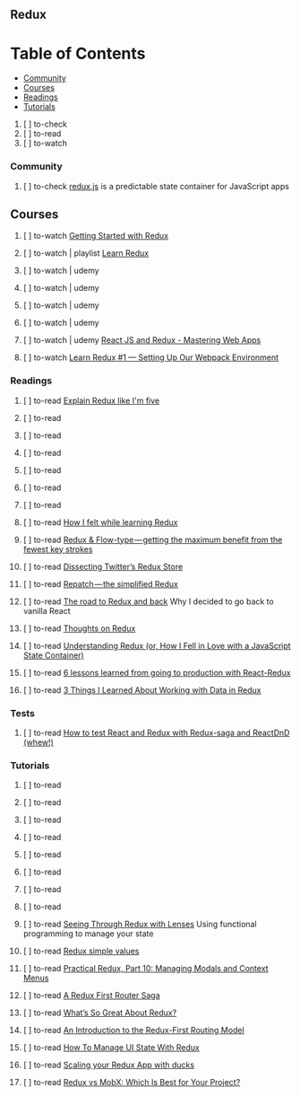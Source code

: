 ## Redux

# Table of Contents
<!-- MarkdownTOC depth=4 -->
  - [Community](#community)
  - [Courses](#courses)
  - [Readings](#readings)
  - [Tutorials](#tutorials)
<!-- /MarkdownTOC -->

  1. [ ] to-check []()
  1. [ ] to-read []()
  1. [ ] to-watch []()

### Community

  1. [ ] to-check [redux.js](http://redux.js.org/) is a predictable state container for JavaScript apps

## Courses

  1. [ ] to-watch [Getting Started with Redux](https://egghead.io/courses/getting-started-with-redux)

  1. [ ] to-watch | playlist [Learn Redux](https://www.youtube.com/playlist?list=PLu8EoSxDXHP5uyzEWxdlr9WQTJJIzr6jy)

  1. [ ] to-watch | udemy []()
  1. [ ] to-watch | udemy []()
  1. [ ] to-watch | udemy []()
  1. [ ] to-watch | udemy []()
  1. [ ] to-watch | udemy [React JS and Redux - Mastering Web Apps](https://www.udemy.com/react-js-and-redux-mastering-web-apps/learn/v4/overview)

  1. [ ] to-watch [Learn Redux #1 — Setting Up Our Webpack Environment](https://www.youtube.com/watch?v=hmwBow1PUuo&list=PLu8EoSxDXHP5uyzEWxdlr9WQTJJIzr6jy&index=1)

### Readings

  1. [ ] to-read [Explain Redux like I'm five](https://dev.to/hemanth/explain-redux-like-im-five)
  1. [ ] to-read []()
  1. [ ] to-read []()
  1. [ ] to-read []()
  1. [ ] to-read []()
  1. [ ] to-read []()
  1. [ ] to-read []()
  1. [ ] to-read [How I felt while learning Redux](https://hackernoon.com/how-i-felt-while-learning-redux-de16fb2f5ad2)
  1. [ ] to-read [Redux & Flow-type — getting the maximum benefit from the fewest key strokes](https://hackernoon.com/redux-flow-type-getting-the-maximum-benefit-from-the-fewest-key-strokes-5c006c54ec87)
  1. [ ] to-read [Dissecting Twitter’s Redux Store](https://medium.com/statuscode/dissecting-twitters-redux-store-d7280b62c6b1)

  1. [ ] to-read [Repatch — the simplified Redux](https://hackernoon.com/repatch-the-simplified-redux-2c4aa5c25fa9)
  1. [ ] to-read [The road to Redux and back](https://medium.freecodecamp.org/the-road-to-redux-and-back-d9987c7bb894) Why I decided to go back to vanilla React

  1. [ ] to-read [Thoughts on Redux](https://medium.com/@pietroghezzi/thoughts-on-redux-394814e9d125)
  1. [ ] to-read [Understanding Redux (or, How I Fell in Love with a JavaScript State Container)](http://www.youhavetolearncomputers.com/blog/2015/9/15/a-conceptual-overview-of-redux-or-how-i-fell-in-love-with-a-javascript-state-container)
  1. [ ] to-read [6 lessons learned from going to production with React-Redux](https://medium.com/@royisch/6-lessons-learned-from-going-to-production-with-react-redux-19257f6724f6)
  1. [ ] to-read [3 Things I Learned About Working with Data in Redux](https://dev.bleacherreport.com/3-things-i-learned-about-working-with-data-in-redux-5fa0d5f89c8b)

### Tests

  1. [ ] to-read [How to test React and Redux with Redux-saga and ReactDnD (whew!)](https://medium.freecodecamp.org/testing-react-and-redux-with-redux-saga-and-reactdnd-whew-dedebcbd78dd)

### Tutorials

  1. [ ] to-read []()
  1. [ ] to-read []()
  1. [ ] to-read []()
  1. [ ] to-read []()
  1. [ ] to-read []()
  1. [ ] to-read []()
  1. [ ] to-read []()
  1. [ ] to-read []()
  1. [ ] to-read [Seeing Through Redux with Lenses](https://medium.com/@BeardedTim/seeing-through-redux-with-lenses-112ecb250f4) Using functional programming to manage your state
  1. [ ] to-read [Redux simple values](https://codeburst.io/redux-simple-values-7712694f311)
  1. [ ] to-read [Practical Redux, Part 10: Managing Modals and Context Menus](http://blog.isquaredsoftware.com/2017/07/practical-redux-part-10-managing-modals)

  1. [ ] to-read [A Redux First Router Saga](https://medium.com/@bryanfillmer/a-redux-first-router-saga-67c2cda9252e)

  1. [ ] to-read [What’s So Great About Redux?](https://medium.freecodecamp.org/whats-so-great-about-redux-ac16f1cc0f8b)

  1. [ ] to-read [An Introduction to the Redux-First Routing Model](https://medium.freecodecamp.org/an-introduction-to-the-redux-first-routing-model-98926ebf53cb)
  1. [ ] to-read [How To Manage UI State With Redux](https://codeburst.io/how-to-manage-ui-state-with-redux-24deb6cf0d57)
  1. [ ] to-read [Scaling your Redux App with ducks](https://medium.freecodecamp.org/scaling-your-redux-app-with-ducks-6115955638be)

  1. [ ] to-read [Redux vs MobX: Which Is Best for Your Project?](https://www.sitepoint.com/redux-vs-mobx-which-is-best/)